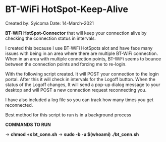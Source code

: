 # BT-WiFi HotSpot-Keep-Alive
Created by: Syicoma
Date: 14-March-2021

**BT-WiFi HotSpot-Connector** that will keep your connection alive by checking the connection status in intervals.

I created this because I use BT-WiFi HotSpots alot and have face many issues with being in an area where there are multiple BT-WiFi connection.
When in an area with multiple connection points, BT-WiFi seems to bounce between the connection points and forcing me to re-login.

With the following script created. It will POST your connection to the login portal.
After this it will check in intervals for the Logoff button. When the status of the Logoff changes, It will send a pop-up dialog message to your 
desktop and will POST a new connection request reconnecting you.

I have also included a log file so you can track how many times you get reconnected.

Best method for this script to run is in a background process

**COMMANDS TO RUN**

-> **chmod +x bt_conn.sh**
-> **sudo -b -u $(whoami) ./bt_conn.sh**

